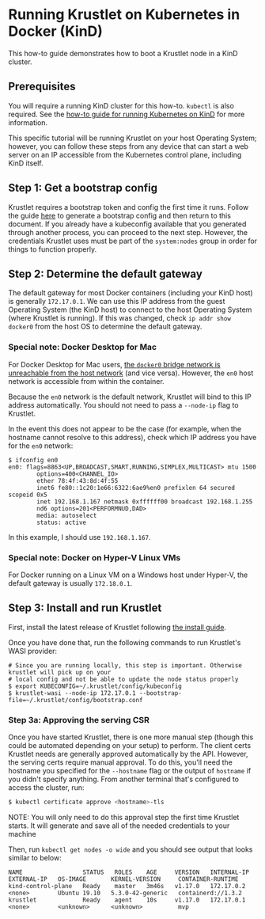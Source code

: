 # Running Krustlet on Kubernetes in Docker (KinD)

This how-to guide demonstrates how to boot a Krustlet node in a KinD cluster.

## Prerequisites

You will require a running KinD cluster for this how-to. `kubectl` is also required. See the [how-to
guide for running Kubernetes on KinD](kubernetes-on-kind.md) for more information.

This specific tutorial will be running Krustlet on your host Operating System; however, you can
follow these steps from any device that can start a web server on an IP accessible from the
Kubernetes control plane, including KinD itself.


## Step 1: Get a bootstrap config

Krustlet requires a bootstrap token and config the first time it runs. Follow the guide
[here](bootstrapping.md) to generate a bootstrap config and then return to this document.
If you already have a kubeconfig available that you generated through another process, you can
proceed to the next step. However, the credentials Krustlet uses must be part of the `system:nodes`
group in order for things to function properly.

## Step 2: Determine the default gateway

The default gateway for most Docker containers (including your KinD host) is generally `172.17.0.1`.
We can use this IP address from the guest Operating System (the KinD host) to connect to the host
Operating System (where Krustlet is running). If this was changed, check `ip addr show docker0` from
the host OS to determine the default gateway.

### Special note: Docker Desktop for Mac

For Docker Desktop for Mac users, [the `docker0` bridge network is unreachable from the host
network](https://docs.docker.com/docker-for-mac/networking/#use-cases-and-workarounds) (and vice
versa). However, the `en0` host network is accessible from within the container.

Because the `en0` network is the default network, Krustlet will bind to this IP address
automatically. You should not need to pass a `--node-ip` flag to Krustlet.

In the event this does not appear to be the case (for example, when the hostname cannot resolve to
this address), check which IP address you have for the `en0` network:

```console
$ ifconfig en0
en0: flags=8863<UP,BROADCAST,SMART,RUNNING,SIMPLEX,MULTICAST> mtu 1500
        options=400<CHANNEL_IO>
        ether 78:4f:43:8d:4f:55
        inet6 fe80::1c20:1e66:6322:6ae9%en0 prefixlen 64 secured scopeid 0x5
        inet 192.168.1.167 netmask 0xffffff00 broadcast 192.168.1.255
        nd6 options=201<PERFORMNUD,DAD>
        media: autoselect
        status: active
```

In this example, I should use `192.168.1.167`.

### Special note: Docker on Hyper-V Linux VMs

For Docker running on a Linux VM on a Windows host under Hyper-V, the default gateway is usually
`172.18.0.1`.

## Step 3: Install and run Krustlet

First, install the latest release of Krustlet following [the install guide](../intro/install.md).

Once you have done that, run the following commands to run Krustlet's WASI provider:

```shell
# Since you are running locally, this step is important. Otherwise krustlet will pick up on your
# local config and not be able to update the node status properly
$ export KUBECONFIG=~/.krustlet/config/kubeconfig
$ krustlet-wasi --node-ip 172.17.0.1 --bootstrap-file=~/.krustlet/config/bootstrap.conf
```

### Step 3a: Approving the serving CSR

Once you have started Krustlet, there is one more manual step (though this could be automated
depending on your setup) to perform. The client certs Krustlet needs are generally approved
automatically by the API. However, the serving certs require manual approval. To do this, you'll
need the hostname you specified for the `--hostname` flag or the output of `hostname` if you didn't
specify anything. From another terminal that's configured to access the cluster, run:

```bash
$ kubectl certificate approve <hostname>-tls
```

NOTE: You will only need to do this approval step the first time Krustlet starts. It will generate
and save all of the needed credentials to your machine

Then, run `kubectl get nodes -o wide` and you should see output that looks similar to below:

```
NAME                 STATUS   ROLES    AGE     VERSION   INTERNAL-IP   EXTERNAL-IP   OS-IMAGE       KERNEL-VERSION     CONTAINER-RUNTIME
kind-control-plane   Ready    master   3m46s   v1.17.0   172.17.0.2    <none>        Ubuntu 19.10   5.3.0-42-generic   containerd://1.3.2
krustlet             Ready    agent    10s     v1.17.0   172.17.0.1    <none>        <unknown>      <unknown>          mvp
```
